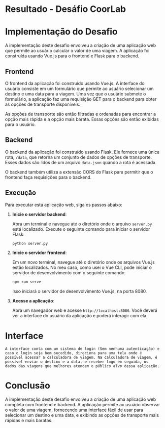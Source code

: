# Resultado - Desáfio CoorLab

# Implementação do Desafio

A implementação deste desafio envolveu a criação de uma aplicação web que permite ao usuário calcular o valor de uma viagem. A aplicação foi construída usando Vue.js para o frontend e Flask para o backend.

## Frontend

O frontend da aplicação foi construído usando Vue.js. A interface do usuário consiste em um formulário que permite ao usuário selecionar um destino e uma data para a viagem. Uma vez que o usuário submete o formulário, a aplicação faz uma requisição GET para o backend para obter as opções de transporte disponíveis.

As opções de transporte são então filtradas e ordenadas para encontrar a opção mais rápida e a opção mais barata. Essas opções são então exibidas para o usuário.

## Backend

O backend da aplicação foi construído usando Flask. Ele fornece uma única rota, `/data`, que retorna um conjunto de dados de opções de transporte. Esses dados são lidos de um arquivo `data.json` quando a rota é acessada.

O backend também utiliza a extensão CORS do Flask para permitir que o frontend faça requisições para o backend.

## Execução

Para executar esta aplicação web, siga os passos abaixo:

1. **Inicie o servidor backend**:

    Abra um terminal e navegue até o diretório onde o arquivo `server.py` está localizado. Execute o seguinte comando para iniciar o servidor Flask:

    ```bash
    python server.py
    ```
2. **Inicie o servidor frontend**:

    Em um novo terminal, navegue até o diretório onde os arquivos Vue.js estão localizados. No meu caso, como usei o Vue CLI, pode iniciar o servidor de desenvolvimento com o seguinte comando:

    ```bash
    npm run serve
    ```
    Isso iniciará o servidor de desenvolvimento Vue.js, na porta 8080.

3. **Acesse a aplicação**:

    Abra um navegador web e acesse `http://localhost:8080`. Você deverá ver a interface do usuário da aplicação e poderá interagir com ela.

# Interface

    A interface conta com um sistema de login (Sem nenhuma autenticação) e caso o login seja bem sucedido, direciona para uma tela onde é possível acessar a calculadora de viagem. Na calculadora de viagem, é possível enviar o destino e a data, e receber logo em seguida, os dados das viagens que melhores atendem o público alvo dessa aplicação.

# Conclusão

A implementação deste desafio envolveu a criação de uma aplicação web completa com frontend e backend. A aplicação permite ao usuário observar o valor de uma viagem, fornecendo uma interface fácil de usar para selecionar um destino e uma data, e exibindo as opções de transporte mais rápidas e mais baratas.